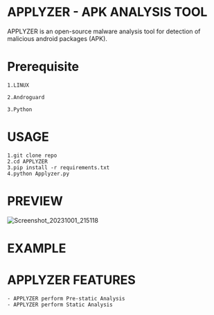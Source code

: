 # **APPLYZER** - **APK ANALYSIS TOOL**

APPLYZER is an open-source malware analysis tool for detection of malicious android packages (APK).

# **Prerequisite**

    1.LINUX 

    2.Androguard

    3.Python

# **USAGE**
    1.git clone repo
    2.cd APPLYZER
    3.pip install -r requirements.txt
    4.python Applyzer.py

# **PREVIEW**
![Screenshot_20231001_215118](https://github.com/ClaMor21/APPLYZER/assets/118982205/f92e3880-c461-434b-aef1-f817717f6ed3)


# **EXAMPLE**

# **APPLYZER FEATURES**
    
    - APPLYZER perform Pre-static Analysis
    - APPLYZER perform Static Analysis
